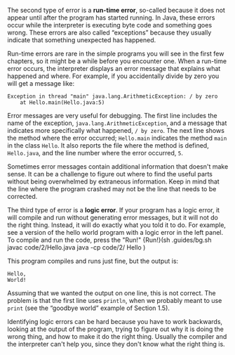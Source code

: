 The second type of error is a **run-time error**, so-called because it does not appear until after the program has started running. In Java, these errors occur while the interpreter is executing byte code and something goes wrong. These errors are also called “exceptions” because they usually indicate that something unexpected has happened.

Run-time errors are rare in the simple programs you will see in the first few chapters, so it might be a while before you encounter one. When a run-time error occurs, the interpreter displays an error message that explains what happened and where. For example, if you accidentally divide by zero you will get a message like:


```code
Exception in thread "main" java.lang.ArithmeticException: / by zero
    at Hello.main(Hello.java:5)
```



Error messages are very useful for debugging. The first line includes the name of the exception, `java.lang.ArithmeticException`, and a message that indicates more specifically what happened, `/ by zero`. The next line shows the method where the error occurred; `Hello.main` indicates the method `main` in the class `Hello`. It also reports the file where the method is defined, `Hello.java`, and the line number where the error occurred, `5`.

Sometimes error messages contain additional information that doesn't make sense. It can be a challenge to figure out where to find the useful parts without being overwhelmed by extraneous information. Keep in mind that the line where the program crashed may not be the line that needs to be corrected.



The third type of error is a **logic error**. If your program has a logic error, it will compile and run without generating error messages, but it will not do the right thing. Instead, it will do exactly what you told it to do. For example, see a version of the hello world program with a logic error in the left panel. To compile and run the code, press the "Run!"
{Run!}(sh .guides/bg.sh javac code/2/Hello.java java -cp code/2/ Hello )





This program compiles and runs just fine, but the output is:

```code
Hello,
World!
```

Assuming that we wanted the output on one line, this is not correct. The problem is that the first line uses `println`, when we probably meant to use `print` (see the “goodbye world” example of Section 1.5).

Identifying logic errors can be hard because you have to work backwards, looking at the output of the program, trying to figure out why it is doing the wrong thing, and how to make it do the right thing. Usually the compiler and the interpreter can't help you, since they don't know what the right thing is.